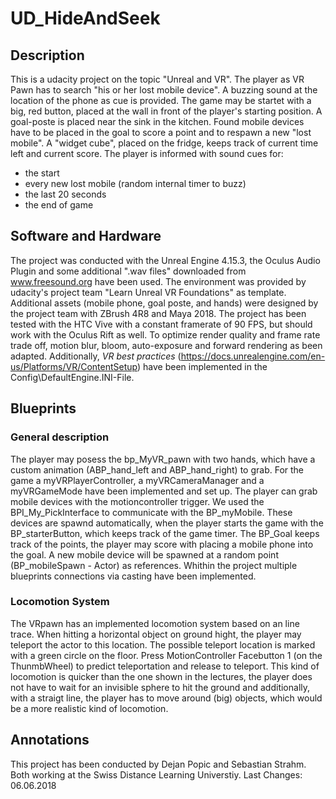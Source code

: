 # UD_HideAndSeek

## Description
This is a udacity project on the topic "Unreal and VR". The player as VR Pawn has to search "his or her lost mobile device". A buzzing sound at the location of the phone as cue is provided. The game may be startet with a big, red button, placed at the wall in front of the player's starting position. A goal-poste is placed near the sink in the kitchen. Found mobile devices have to be placed in the goal to score a point and to respawn a new "lost mobile". A "widget cube", placed on the fridge, keeps track of current time left and current score.
The player is informed with sound cues for:
- the start
- every new lost mobile (random internal timer to buzz)
- the last 20 seconds
- the end of game

## Software and Hardware
The project was conducted with the Unreal Engine 4.15.3, the Oculus Audio Plugin and some additional ".wav files" downloaded from www.freesound.org have been used. The environment was provided by udacity's project team "Learn Unreal VR Foundations" as template. Additional assets (mobile phone, goal poste, and hands) were designed by the project team with ZBrush 4R8 and Maya 2018. The project has been tested with the HTC Vive with a constant framerate of 90 FPS, but should work with the Oculus Rift as well. To optimize render quality and frame rate trade off, motion blur, bloom, auto-exposure and forward rendering as been adapted. Additionally, *VR best practices* (https://docs.unrealengine.com/en-us/Platforms/VR/ContentSetup) have been implemented in the Config\DefaultEngine.INI-File.

## Blueprints
### General description
The player may posess the bp_MyVR_pawn with two hands, which have a custom animation (ABP_hand_left and ABP_hand_right) to grab. For the game a myVRPlayerController, a myVRCameraManager and a myVRGameMode have been implemented and set up. The player can grab mobile devices with the motioncontroller trigger. We used the BPI_My_PickInterface to communicate with the BP_myMobile. These devices are spawnd automatically, when the player starts the game with the BP_starterButton, which keeps track of the game timer. The BP_Goal keeps track of the points, the player may score with placing a mobile phone into the goal. A new mobile device will be spawned at a random point (BP_mobileSpawn - Actor) as references. Whithin the project multiple blueprints connections via casting have been implemented.

### Locomotion System
The VRpawn has an implemented locomotion system based on an line trace. When hitting a horizontal object on ground hight, the player may teleport the actor to this location. The possible teleport location is marked with a green circle on the floor. Press MotionController Facebutton 1 (on the ThunmbWheel) to predict teleportation and release to teleport. This kind of locomotion is quicker than the one shown in the lectures, the player does not have to wait for an invisible sphere to hit the ground and additionally, with a straigt line, the player has to move around (big) objects, which would be a more realistic kind of locomotion.

## Annotations
This project has been conducted by Dejan Popic and Sebastian Strahm. Both working at the Swiss Distance Learning Universtiy. Last Changes: 06.06.2018
